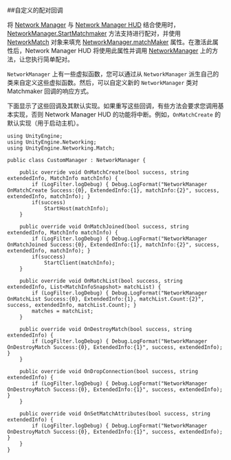 ##自定义的配对回调

将 [Network Manager](class-NetworkManager.html) 与 [Network Manager HUD](class-NetworkManagerHUD.html) 结合使用时，[NetworkManager.StartMatchmaker](../ScriptReference/Networking.NetworkManager.StartMatchMaker.html) 方法支持进行配对，并使用 [NetworkMatch](../ScriptReference/Networking.Match.NetworkMatch.html) 对象来填充 [NetworkManager.matchMaker](../ScriptReference/Networking.NetworkManager-matchMaker.html) 属性。在激活此属性后，Network Manager HUD 将使用此属性并调用 [NetworkManager](../ScriptReference/Networking.NetworkManager.html) 上的方法，让您执行简单配对。

`NetworkManager` 上有一些虚拟函数，您可以通过从 `NetworkManager` 派生自己的类来自定义这些虚拟函数。然后，可以自定义新的 `NetworkManager` 类对 Matchmaker 回调的响应方式。

下面显示了这些回调及其默认实现。如果重写这些回调，有些方法会要求您调用基本实现，否则 Network Manager HUD 的功能将中断。例如，`OnMatchCreate` 的默认实现（用于启动主机）。

```
using UnityEngine;
using UnityEngine.Networking;
using UnityEngine.Networking.Match;

public class CustomManager : NetworkManager {

    public override void OnMatchCreate(bool success, string extendedInfo, MatchInfo matchInfo) {
        if (LogFilter.logDebug) { Debug.LogFormat("NetworkManager OnMatchCreate Success:{0}, ExtendedInfo:{1}, matchInfo:{2}", success, extendedInfo, matchInfo); }
        if(success)
            StartHost(matchInfo);
    }

    public override void OnMatchJoined(bool success, string extendedInfo, MatchInfo matchInfo) {
        if (LogFilter.logDebug) { Debug.LogFormat("NetworkManager OnMatchJoined Success:{0}, ExtendedInfo:{1}, matchInfo:{2}", success, extendedInfo, matchInfo); }
        if(success)
            StartClient(matchInfo);
    }

    public override void OnMatchList(bool success, string extendedInfo, List<MatchInfoSnapshot> matchList) {
        if (LogFilter.logDebug) { Debug.LogFormat("NetworkManager OnMatchList Success:{0}, ExtendedInfo:{1}, matchList.Count:{2}", success, extendedInfo, matchList.Count); }
        matches = matchList;
    }

    public override void OnDestroyMatch(bool success, string extendedInfo) {
        if (LogFilter.logDebug) { Debug.LogFormat("NetworkManager OnDestroyMatch Success:{0}, ExtendedInfo:{1}", success, extendedInfo); }
    }

    public override void OnDropConnection(bool success, string extendedInfo) {
        if (LogFilter.logDebug) { Debug.LogFormat("NetworkManager OnDestroyMatch Success:{0}, ExtendedInfo:{1}", success, extendedInfo); }
    }

    public override void OnSetMatchAttributes(bool success, string extendedInfo) {
        if (LogFilter.logDebug) { Debug.LogFormat("NetworkManager OnDestroyMatch Success:{0}, ExtendedInfo:{1}", success, extendedInfo); }
    }
}
```
